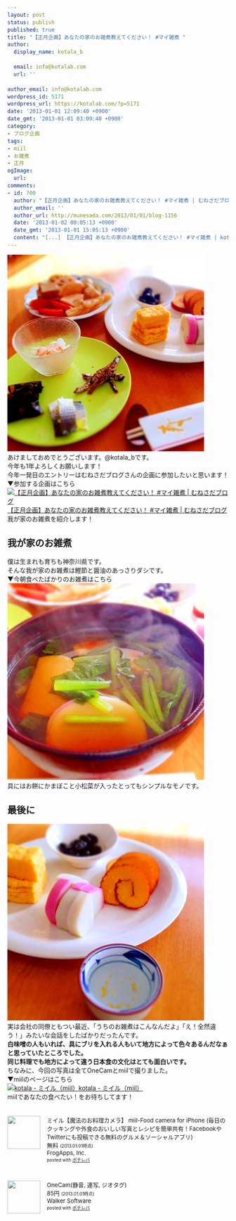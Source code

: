 ```yaml
---
layout: post
status: publish
published: true
title: "【正月企画】あなたの家のお雑煮教えてください！ #マイ雑煮 "
author:
  display_name: kotala_b

  email: info@kotalab.com
  url: ''

author_email: info@kotalab.com
wordpress_id: 5171
wordpress_url: https://kotalab.com/?p=5171
date: '2013-01-01 12:09:40 +0900'
date_gmt: '2013-01-01 03:09:40 +0900'
category:
- ブログ企画
tags:
- miil
- お雑煮
- 正月
ogImage:
  url:
comments:
- id: 700
  author: "【正月企画】あなたの家のお雑煮教えてください！ #マイ雑煮 | むねさだブログ"
  author_email: ''
  author_url: http://munesada.com/2013/01/01/blog-1156
  date: '2013-01-02 00:05:13 +0900'
  date_gmt: '2013-01-01 15:05:13 +0900'
  content: "[...] 【正月企画】あなたの家のお雑煮教えてください！ #マイ雑煮 | kotala&#8217;s... [...]"
---
```

<p><a href="/wp-content/uploads/myzouni130101_01.jpg" target="_blank"><img src="/wp-content/uploads/myzouni130101_01-448x447.jpg" alt="myzouni130101_01" width="448" height="447" class="alignnone size-large wp-image-5174" /></a><br />
あけましておめでとうございます。@kotala_bです。<br />
今年も1年よろしくお願いします！<br />
今年一発目のエントリーはむねさだブログさんの企画に参加したいと思います！<br />
▼参加する企画はこちら<br />
<a href="http://munesada.com/2013/01/01/blog-1156" target="_blank"><img  class="alignleft" src="https://capture.heartrails.com/150x130?http://munesada.com/2013/01/01/blog-1156" alt="【正月企画】あなたの家のお雑煮教えてください！ #マイ雑煮 | むねさだブログ" width="150" height="130" /></a><a href="http://munesada.com/2013/01/01/blog-1156" target="_blank">【正月企画】あなたの家のお雑煮教えてください！ #マイ雑煮 | むねさだブログ</a><a href="https://b.hatena.ne.jp/entry/http://munesada.com/2013/01/01/blog-1156" target="_blank"><img border="0" src="https://b.hatena.ne.jp/entry/image/http://munesada.com/2013/01/01/blog-1156" alt="" /></a><br style="clear:both;" />我が家のお雑煮を紹介します！<br />
</p>
<!--more-->
<h2>我が家のお雑煮</h2>
<p>僕は生まれも育ちも神奈川県です。<br />
そんな我が家のお雑煮は鰹節と醤油のあっさりダシです。<br />
▼今朝食べたばかりのお雑煮はこちら<br />
<a href="/wp-content/uploads/myzouni130101_03.jpg" target="_blank"><img src="/wp-content/uploads/myzouni130101_03-448x447.jpg" alt="myzouni130101_03" width="448" height="447" class="alignnone size-large wp-image-5172" /></a><br />
具にはお餅にかまぼこと小松菜が入ったとってもシンプルなモノです。</p>
<h2>最後に</h2>
<p><a href="/wp-content/uploads/myzouni130101_02.jpg" target="_blank"><img src="/wp-content/uploads/myzouni130101_02-448x447.jpg" alt="myzouni130101_02" width="448" height="447" class="alignnone size-large wp-image-5173" /></a><br />
実は会社の同僚ともつい最近、「うちのお雑煮はこんなんだよ」「え！全然違う！」みたいな会話をしたばかりだったんです。<br />
<strong>白味噌の人もいれば、具にブリを入れる人もいて地方によって色々あるんだなぁと思っていたところでした。<br />
同じ料理でも地方によって違う日本食の文化はとても面白いです。</strong><br />
ちなみに、今回の写真は全てOneCamとmiilで撮りました。<br />
▼miilのページはこちら<br />
<a href="https://miil.me/u/kotala" target="_blank"><img  class="alignleft" src="https://capture.heartrails.com/150x130?https://miil.me/u/kotala" alt="kotala - ミイル（miil）" width="150" height="130" /></a><a href="https://miil.me/u/kotala" target="_blank">kotala - ミイル（miil）</a><a href="https://b.hatena.ne.jp/entry/https://miil.me/u/kotala" target="_blank"><img border="0" src="https://b.hatena.ne.jp/entry/image/https://miil.me/u/kotala" alt="" /></a><br style="clear:both;" />miilであなたの食べたい！をお待ちしてます！</p>
<div class="pochireba" style="text-align:left;font-size:small;padding:20px 0;/zoom: 1;overflow: hidden;"><span class="removed_link" title="click.linksynergy.com/fs-bin/click?id=d2yYUp776R4&amp;subid=&amp;offerid=94348.1&amp;type=3&amp;tmpid=3910&amp;RD_PARM1=https%253A%252F%252Fitunes.apple.com%252Fjp%252Fapp%252Fmiiru-mo-fanoo-liao-likamera%252Fid472973118%253Fmt%253D8%2526uo%253D4"><img src="http://a779.phobos.apple.com/us/r1000/070/Purple/v4/9c/70/13/9c70139c-ccaa-81f8-332a-df77c70ba03e/temp..tohgiehs.jpg" width="75" height="75" style="float:left;margin:0 15px 0 0;" class="pochi_img" ></span>
<div class="pochi_info" style="text-align:left;/zoom: 1;overflow: hidden;">
<div class="pochi_name"><span class="removed_link" title="click.linksynergy.com/fs-bin/click?id=d2yYUp776R4&amp;subid=&amp;offerid=94348.1&amp;type=3&amp;tmpid=3910&amp;RD_PARM1=https%253A%252F%252Fitunes.apple.com%252Fjp%252Fapp%252Fmiiru-mo-fanoo-liao-likamera%252Fid472973118%253Fmt%253D8%2526uo%253D4">ミイル【魔法のお料理カメラ】 miil-Food camera for iPhone (毎日のクッキングや外食のおいしい写真とレシピを簡単共有！FacebookやTwitterにも投稿できる無料のグルメ＆ソーシャルアプリ)</span></div>
<div class="pochi_price" style="display:inline;">無料</div>
<div class="pochi_time" style="font-size:x-small;display:inline;">(2013.01.01時点)</div>
<div class="pochi_seller"><span class="removed_link" title="click.linksynergy.com/fs-bin/click?id=d2yYUp776R4&amp;subid=&amp;offerid=94348.1&amp;type=3&amp;tmpid=3910&amp;RD_PARM1=https%253A%252F%252Fitunes.apple.com%252Fjp%252Fartist%252Ffrogapps-inc.%252Fid472973121%253Fuo%253D4">FrogApps, Inc.</span></div>
<div class="pochi_post" style="font-size:x-small;">posted with <a href="https://pochireba.com">ポチレバ</a></div>
</div>
<div class="pochireba-footer" style="clear: left"></div>
</div>
<div class="pochireba" style="text-align:left;font-size:small;padding:20px 0;/zoom: 1;overflow: hidden;"><span class="removed_link" title="click.linksynergy.com/fs-bin/click?id=d2yYUp776R4&amp;subid=&amp;offerid=94348.1&amp;type=3&amp;tmpid=3910&amp;RD_PARM1=https%253A%252F%252Fitunes.apple.com%252Fjp%252Fapp%252Fonecam-jing-yin-lian-xie-jiotagu%252Fid422845617%253Fmt%253D8%2526uo%253D4"><img src="http://a1259.phobos.apple.com/us/r1000/071/Purple/v4/d5/31/58/d531587f-4c17-5b5b-b1cd-217408287d32/mzl.jiweahjz.png" width="75" height="75" style="float:left;margin:0 15px 0 0;" class="pochi_img" ></span>
<div class="pochi_info" style="text-align:left;/zoom: 1;overflow: hidden;">
<div class="pochi_name"><span class="removed_link" title="click.linksynergy.com/fs-bin/click?id=d2yYUp776R4&amp;subid=&amp;offerid=94348.1&amp;type=3&amp;tmpid=3910&amp;RD_PARM1=https%253A%252F%252Fitunes.apple.com%252Fjp%252Fapp%252Fonecam-jing-yin-lian-xie-jiotagu%252Fid422845617%253Fmt%253D8%2526uo%253D4">OneCam(静音, 連写, ジオタグ)</span></div>
<div class="pochi_price" style="display:inline;">85円</div>
<div class="pochi_time" style="font-size:x-small;display:inline;">(2013.01.01時点)</div>
<div class="pochi_seller"><span class="removed_link" title="click.linksynergy.com/fs-bin/click?id=d2yYUp776R4&amp;subid=&amp;offerid=94348.1&amp;type=3&amp;tmpid=3910&amp;RD_PARM1=https%253A%252F%252Fitunes.apple.com%252Fjp%252Fartist%252Fwalker-software%252Fid298222163%253Fuo%253D4">Walker Software</span></div>
<div class="pochi_post" style="font-size:x-small;">posted with <a href="https://pochireba.com">ポチレバ</a></div>
</div>
<div class="pochireba-footer" style="clear: left"></div>
</div>
